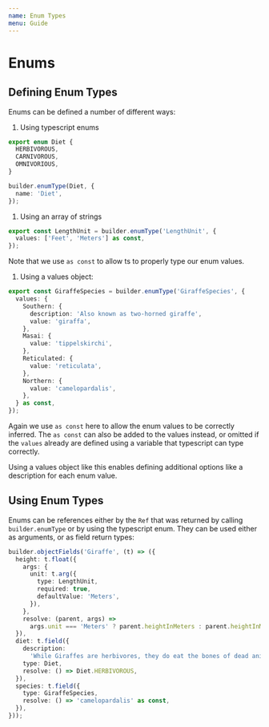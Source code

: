 ```yaml
---
name: Enum Types
menu: Guide
---
```


# Enums

## Defining Enum Types

Enums can be defined a number of different ways:

1. Using typescript enums

```typescript
export enum Diet {
  HERBIVOROUS,
  CARNIVOROUS,
  OMNIVORIOUS,
}

builder.enumType(Diet, {
  name: 'Diet',
});
```

1. Using an array of strings

```typescript
export const LengthUnit = builder.enumType('LengthUnit', {
  values: ['Feet', 'Meters'] as const,
});
```

Note that we use `as const` to allow ts to properly type our enum values.

1. Using a values object:

```typescript
export const GiraffeSpecies = builder.enumType('GiraffeSpecies', {
  values: {
    Southern: {
      description: 'Also known as two-horned giraffe',
      value: 'giraffa',
    },
    Masai: {
      value: 'tippelskirchi',
    },
    Reticulated: {
      value: 'reticulata',
    },
    Northern: {
      value: 'camelopardalis',
    },
  } as const,
});
```

Again we use `as const` here to allow the enum values to be correctly inferred. The `as const` can
also be added to the values instead, or omitted if the `values` already are defined using a variable
that typescript can type correctly.

Using a values object like this enables defining additional options like a description for each enum
value.

## Using Enum Types

Enums can be references either by the `Ref` that was returned by calling `builder.enumType` or by
using the typescript enum. They can be used either as arguments, or as field return types:

```typescript
builder.objectFields('Giraffe', (t) => ({
  height: t.float({
    args: {
      unit: t.arg({
        type: LengthUnit,
        required: true,
        defaultValue: 'Meters',
      }),
    },
    resolve: (parent, args) =>
      args.unit === 'Meters' ? parent.heightInMeters : parent.heightInMeters * 3.281,
  }),
  diet: t.field({
    description:
      'While Giraffes are herbivores, they do eat the bones of dead animals to get extra calcium',
    type: Diet,
    resolve: () => Diet.HERBIVOROUS,
  }),
  species: t.field({
    type: GiraffeSpecies,
    resolve: () => 'camelopardalis' as const,
  }),
}));
```
